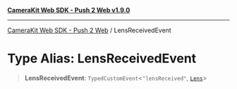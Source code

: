 [**CameraKit Web SDK - Push 2 Web v1.9.0**](../README.md)

***

[CameraKit Web SDK - Push 2 Web](../globals.md) / LensReceivedEvent

# Type Alias: LensReceivedEvent

> **LensReceivedEvent**: `TypedCustomEvent`\<`"lensReceived"`, [`Lens`](../interfaces/Lens.md)\>
